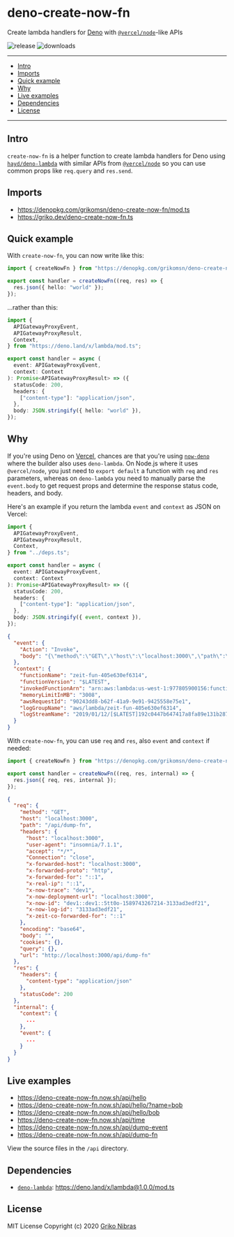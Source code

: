 # deno-create-now-fn

Create lambda handlers for [Deno](https://deno.land) with [`@vercel/node`][vercel-node]-like APIs

![release](https://badgen.net/github/release/grikomsn/deno-create-now-fn)
![downloads](https://badgen.net/github/assets-dl/grikomsn/deno-create-now-fn)

---

- [Intro](#intro)
- [Imports](#imports)
- [Quick example](#quick-example)
- [Why](#why)
- [Live examples](#live-examples)
- [Dependencies](#dependencies)
- [License](#license)

---

## Intro

`create-now-fn` is a helper function to create lambda handlers for Deno using [`hayd/deno-lambda`][deno-lambda] with similar APIs from [`@vercel/node`][vercel-node] so you can use common props like `req.query` and `res.send`.

## Imports

- <https://denopkg.com/grikomsn/deno-create-now-fn/mod.ts>
- <https://griko.dev/deno-create-now-fn.ts>

## Quick example

With `create-now-fn`, you can now write like this:

```ts
import { createNowFn } from "https://denopkg.com/grikomsn/deno-create-now-fn/mod.ts";

export const handler = createNowFn((req, res) => {
  res.json({ hello: "world" });
});
```

...rather than this:

```ts
import {
  APIGatewayProxyEvent,
  APIGatewayProxyResult,
  Context,
} from "https://deno.land/x/lambda/mod.ts";

export const handler = async (
  event: APIGatewayProxyEvent,
  context: Context
): Promise<APIGatewayProxyResult> => ({
  statusCode: 200,
  headers: {
    ["content-type"]: "application/json",
  },
  body: JSON.stringify({ hello: "world" }),
});
```

## Why

If you're using Deno on [Vercel](https://vercel.com/home), chances are that you're using [`now-deno`][now-deno] where the builder also uses `deno-lambda`. On Node.js where it uses `@vercel/node`, you just need to `export default` a function with `req` and `res` parameters, whereas on `deno-lambda` you need to manually parse the `event.body` to get request props and determine the response status code, headers, and body.

Here's an example if you return the lambda `event` and `context` as JSON on Vercel:

```ts
import {
  APIGatewayProxyEvent,
  APIGatewayProxyResult,
  Context,
} from "../deps.ts";

export const handler = async (
  event: APIGatewayProxyEvent,
  context: Context
): Promise<APIGatewayProxyResult> => ({
  statusCode: 200,
  headers: {
    ["content-type"]: "application/json",
  },
  body: JSON.stringify({ event, context }),
});
```

```json
{
  "event": {
    "Action": "Invoke",
    "body": "{\"method\":\"GET\",\"host\":\"localhost:3000\",\"path\":\"/api/dump-event\",\"headers\":{\"host\":\"localhost:3000\",\"user-agent\":\"insomnia/7.1.1\",\"accept\":\"*/*\",\"Connection\":\"close\",\"x-forwarded-host\":\"localhost:3000\",\"x-forwarded-proto\":\"http\",\"x-forwarded-for\":\"::1\",\"x-real-ip\":\"::1\",\"x-now-trace\":\"dev1\",\"x-now-deployment-url\":\"localhost:3000\",\"x-now-id\":\"dev1::dev1::5tt0o-1589743243683-af82fe796ff5\",\"x-now-log-id\":\"af82fe796ff5\",\"x-zeit-co-forwarded-for\":\"::1\"},\"encoding\":\"base64\",\"body\":\"\"}"
  },
  "context": {
    "functionName": "zeit-fun-405e630ef6314",
    "functionVersion": "$LATEST",
    "invokedFunctionArn": "arn:aws:lambda:us-west-1:977805900156:function:nate-dump",
    "memoryLimitInMB": "3008",
    "awsRequestId": "90243dd8-b62f-41a9-9e91-9425558e75e1",
    "logGroupName": "aws/lambda/zeit-fun-405e630ef6314",
    "logStreamName": "2019/01/12/[$LATEST]192c0447b647417a8fa89e131b287806"
  }
}
```

With `create-now-fn`, you can use `req` and `res`, also `event` and `context` if needed:

```ts
import { createNowFn } from "https://denopkg.com/grikomsn/deno-create-now-fn/mod.ts";

export const handler = createNowFn((req, res, internal) => {
  res.json({ req, res, internal });
});
```

```json
{
  "req": {
    "method": "GET",
    "host": "localhost:3000",
    "path": "/api/dump-fn",
    "headers": {
      "host": "localhost:3000",
      "user-agent": "insomnia/7.1.1",
      "accept": "*/*",
      "Connection": "close",
      "x-forwarded-host": "localhost:3000",
      "x-forwarded-proto": "http",
      "x-forwarded-for": "::1",
      "x-real-ip": "::1",
      "x-now-trace": "dev1",
      "x-now-deployment-url": "localhost:3000",
      "x-now-id": "dev1::dev1::5tt0o-1589743267214-3133ad3edf21",
      "x-now-log-id": "3133ad3edf21",
      "x-zeit-co-forwarded-for": "::1"
    },
    "encoding": "base64",
    "body": "",
    "cookies": {},
    "query": {},
    "url": "http://localhost:3000/api/dump-fn"
  },
  "res": {
    "headers": {
      "content-type": "application/json"
    },
    "statusCode": 200
  },
  "internal": {
    "context": {
      ...
    },
    "event": {
      ...
    }
  }
}
```

## Live examples

- <https://deno-create-now-fn.now.sh/api/hello>
- <https://deno-create-now-fn.now.sh/api/hello/?name=bob>
- <https://deno-create-now-fn.now.sh/api/hello/bob>
- <https://deno-create-now-fn.now.sh/api/time>
- <https://deno-create-now-fn.now.sh/api/dump-event>
- <https://deno-create-now-fn.now.sh/api/dump-fn>

View the source files in the `/api` directory.

## Dependencies

- [`deno-lambda`][deno-lambda]: <https://deno.land/x/lambda@1.0.0/mod.ts>

## License

MIT License Copyright (c) 2020 [Griko Nibras](https://github.com/grikomsn)

[deno-lambda]: https://github.com/hayd/deno-lambda
[now-deno]: https://github.com/lucacasonato/now-deno
[vercel-node]: https://www.npmjs.com/package/@vercel/node
